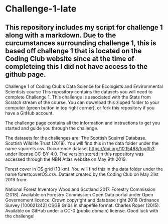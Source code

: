 # Challenge-1-late
## This repository includes my script for challenge 1 along with a markdown. Due to the curcumstances surrounding challenge 1, this is based off challenge 1 that is located on the Coding Club website since at the time of completeing this I did not have access to the github page.

Challenge 1 of Coding Club's Data Science for Ecologists and Environmental Scientists course
This repository contains the datasets you will need to complete Challenge 1. This challenge is associated with the Stats from Scratch stream of the course. You can download this zipped folder to your computer (green button in top right corner), or fork this repository if you have a GitHub account.

The challenge page contains all the information and instructions to get you started and guide you through the challenge.

The datasets for the challenges are:
The Scottish Squirrel Database. Scottish Wildlife Trust (2018). You will find this in the data folder under the name squirrels.csv. Occurrence dataset https://doi.org/10.15468/fqg0h3 under license CC-BY-4.0. The version stored in this repository was accessed through the NBN Atlas website on May 9th 2019.

Forest cover in OS grid (10 km). You will find this in the data folder under the name forestcoverOS.csv. Dataset created by the Coding Club on May 21st 2019 from:

National Forest Inventory Woodland Scotland 2017. Forestry Commission (2018). Available on Forestry Commission Open Data portal under Open Governement licence: Crown copyright and database right 2018 Ordnance Survey [100021242]
OSGB Grids in shapefile format. Charles Roper (2015). Available on GitHub under a CC-0 (public domain) license.
Good luck with the challenge!
